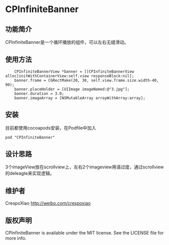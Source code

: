 # CPInfiniteBanner

## 功能简介

CPInfiniteBanner是一个循环播放的组件，可以左右无缝滑动。

## 使用方法

```  
    CPInfiniteBannerView *banner = [[CPInfiniteBannerView alloc]initWithContainerView:self.view responseBlock:nil];
    banner.frame = CGRectMake(20, 30, self.view.frame.size.width-40, 90);
    banner.placeHolder = [UIImage imageNamed:@"3.jpg"];
    banner.duration = 3.0;
    banner.imageArray = [NSMutableArray arrayWithArray:array];
```
## 安装

目前都使用cocoapods安装，在Podfile中加入

``` 
pod "CPInfiniteBanner" 
```


## 设计思路
3个imageView放在scrollview上，左右2个imageview用语过度，通过scrollview的deleagte来实现逻辑。

## 维护者

CrespoXiao <http://weibo.com/crespoxiao>

## 版权声明

CPInfiniteBanner is available under the MIT license. See the LICENSE file for more info.
